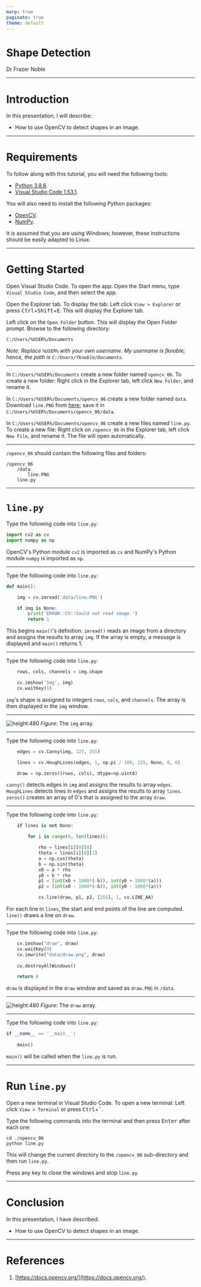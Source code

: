 ```yaml
---
marp: true
paginate: true
theme: default
---
```


# **Shape Detection**

Dr Frazer Noble

---

# **Introduction**

In this presentation, I will describe:
- How to use OpenCV to detect shapes in an image.

---

# **Requirements**

To follow along with this tutorial, you will need the following tools:
- [Python 3.8.6](https://www.python.org/).
- [Visual Studio Code 1.53.1](https://code.visualstudio.com/).

You will also need to install the following Python packages:
- [OpenCV](https://pypi.org/project/opencv-python/).
- [NumPy](https://pypi.org/project/numpy/).

It is assumed that you are using Windows; however, these instructions should be easily adapted to Linux.

---

# **Getting Started**

Open Visual Studio Code. To open the app: Open the Start menu, type `Visual Studio Code`, and then select the app.

Open the Explorer tab. To display the tab: Left click `View > Explorer` or press <kbd>Ctrl</kbd>+<kbd>Shift</kbd>+<kbd>E</kbd>. This will display the Explorer tab.

Left click on the `Open Folder` button. This will display the Open Folder prompt. Browse to the following directory:

```
C:/Users/%USER%/Documents
```

*Note: Replace `%USER%` with your own username. My username is fknoble; hence, the path is `C:/Users/fknoble/Documents`.*

---

In `C:/Users/%USER%/Documents` create a new folder named `opencv_06`. To create a new folder: Right click in the Explorer tab, left click `New Folder`, and rename it.

In `C:/Users/%USER%/Documents/opencv_06` create a new folder named `data`. Download `line.PNG` from [here](https://github.com/DrFKNoble/machine_vision_tutorials/blob/master/07_shape_detection/images/01/01.PNG); save it in `C:/Users/%USER%/Documents/opencv_06/data`.

In `C:/Users/%USER%/Documents/opencv_06` create a new files named `line.py`. To create a new file: Right click on `/opencv_06` in the Explorer tab, left click `New File`, and rename it. The file will open automatically.

---

`/opencv_06` should contain the following files and folders:

```
/opencv_06
    /data
        line.PNG
    line.py
```

---

# **`line.py`**

Type the following code into `line.py`:

```python
import cv2 as cv
import numpy as np
```

OpenCV's Python module `cv2` is imported as `cv` and NumPy's Python module `numpy` is imported as `np`.

---

Type the following code into `line.py`:

```python
def main():

    img = cv.imread('data/line.PNG')

    if img is None:
        print('ERROR::CV::Could not read image.')
        return 1
```

This begins `main()`'s definition. `imread()` reads an image from a directory and assigns the results to array `img`. If the array is empty, a message is displayed and `main()` returns 1.

---

Type the following code into `line.py`:

```python
    rows, cols, channels = img.shape

    cv.imshow('img', img)
    cv.waitKey(1)
```

`img`'s shape is assigned to integers `rows`, `cols`, and `channels`. The array is then displayed in the `img` window.

---

![height:480](images/01/01.PNG)
*Figure:* The `img` array.

---

Type the following code into `line.py`:

```python
    edges = cv.Canny(img, 127, 255)

    lines = cv.HoughLines(edges, 1, np.pi / 180, 225, None, 0, 0)

    draw = np.zeros((rows, cols), dtype=np.uint8)
```

`canny()` detects edges in `img` and assigns the results to array `edges`. `HoughLines` detects lines in `edges` and assigns the results to array `lines`. `zeros()` creates an array of 0's that is assigned to the array `draw`.

---

Type the following code into `line.py`:

```python
    if lines is not None:

        for i in range(0, len(lines)):

            rho = lines[i][0][0]
            theta = lines[i][0][1]
            a = np.cos(theta)
            b = np.sin(theta)
            x0 = a * rho
            y0 = b * rho
            p1 = (int(x0 + 1000*(-b)), int(y0 + 1000*(a)))
            p2 = (int(x0 - 1000*(-b)), int(y0 - 1000*(a)))

            cv.line(draw, p1, p2, [255], 1, cv.LINE_AA)
```

For each line in `lines`, the start and end points of the line are computed. `line()` draws a line on `draw`.

---

Type the following code into `line.py`:

```python
    cv.imshow("draw", draw)
    cv.waitKey(0)
    cv.imwrite("data/draw.png", draw)
    
    cv.destroyAllWindows()

    return 0
```

`draw` is displayed in the `draw` window and saved as `draw.PNG` in `/data`.

---

![height:480](images/01/02.PNG)
*Figure:* The `draw` array.

---

Type the following code into `line.py`:

```python
if __name__ == '__main__':
    
    main()
```

`main()` will be called when the `line.py` is run.

---

# **Run `line.py`**

Open a new terminal in Visual Studio Code. To open a new terminal: Left click `View > Terminal` or press <kbd>Ctrl</kbd>+<kbd>`</kbd>.

Type the following commands into the terminal and then press <kbd>Enter</kbd> after each one:

```
cd ./opencv_06
python line.py
```

This will change the current directory to the `/opencv_06` sub-directory and then run `line.py`.

Press any key to close the windows and stop `line.py`.

---

# **Conclusion**

In this presentation, I have described:
- How to use OpenCV to detect shapes in an image.

---

# **References**

1. [https://docs.opencv.org/](https://docs.opencv.org/).

